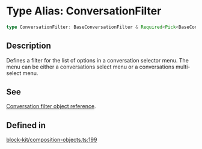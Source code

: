 # Type Alias: ConversationFilter

```ts
type ConversationFilter: BaseConversationFilter & Required<Pick<BaseConversationFilter, "include">> | BaseConversationFilter & Required<Pick<BaseConversationFilter, "exclude_bot_users">> | BaseConversationFilter & Required<Pick<BaseConversationFilter, "exclude_external_shared_channels">>;
```

## Description

Defines a filter for the list of options in a conversation selector menu. The menu can be either a
conversations select menu or a conversations multi-select menu.

## See

[Conversation filter object reference](https://api.slack.com/reference/block-kit/composition-objects#filter_conversations).

## Defined in

[block-kit/composition-objects.ts:199](https://github.com/slackapi/node-slack-sdk/blob/7b348598b763c2b7545d1042b5f0429775cfa62c/packages/types/src/block-kit/composition-objects.ts#L199)
